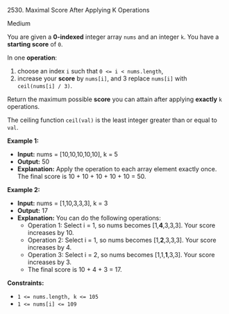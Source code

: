 2530\. Maximal Score After Applying K Operations

Medium

You are given a **0-indexed** integer array `nums` and an integer `k`. You have a **starting score** of `0`.

In one **operation**:

1. choose an index `i` such that `0 <= i < nums.length`,
2. increase your **score** by `nums[i]`, and
3 replace `nums[i]` with `ceil(nums[i] / 3)`.

Return the maximum possible **score** you can attain after applying **exactly** `k` operations.

The ceiling function `ceil(val)` is the least integer greater than or equal to `val`.



**Example 1:**

- **Input:** nums = [10,10,10,10,10], k = 5
- **Output:** 50
- **Explanation:** Apply the operation to each array element exactly once. The final score is 10 + 10 + 10 + 10 + 10 = 50.

**Example 2:**

- **Input:** nums = [1,10,3,3,3], k = 3
- **Output:** 17
- **Explanation:** You can do the following operations:
  - Operation 1: Select i = 1, so nums becomes [1,**4**,3,3,3]. Your score increases by 10.
  - Operation 2: Select i = 1, so nums becomes [1,**2**,3,3,3]. Your score increases by 4.
  - Operation 3: Select i = 2, so nums becomes [1,1,**1**,3,3]. Your score increases by 3.
  - The final score is 10 + 4 + 3 = 17.



**Constraints:**

- `1 <= nums.length, k <= 105`
- `1 <= nums[i] <= 109`

